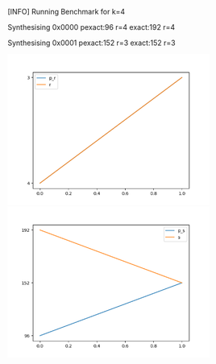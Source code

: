 [INFO] Running Benchmark for k=4

Synthesising 0x0000 pexact:96 r=4 exact:192 r=4

Synthesising 0x0001 pexact:152 r=3 exact:152 r=3

<img src=benchmark_r.png width=400 heigth=400>

<img src=benchmark_s.png width=400 heigth=400>

